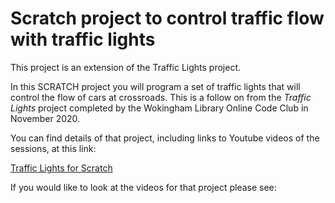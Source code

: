# Scratch project to control traffic flow with traffic lights

This project is an extension of the Traffic Lights project.

In this SCRATCH project you will program a set of traffic lights that will control the flow of cars at crossroads. This is a follow on from the *Traffic Lights* project completed by the Wokingham Library Online Code Club in November 2020. 

You can find details of that project, including links to Youtube videos of the sessions, at this link:

[Traffic Lights for Scratch](../../OnlineCodeclub/traffic_lights.md)


If you would like to look at the videos for that project please see:


